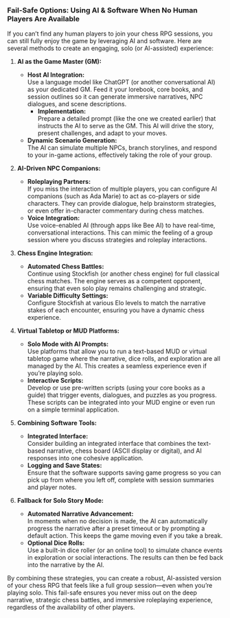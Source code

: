 ### Fail-Safe Options: Using AI & Software When No Human Players Are Available

If you can’t find any human players to join your chess RPG sessions, you can still fully enjoy the game by leveraging AI and software. Here are several methods to create an engaging, solo (or AI-assisted) experience:

1. **AI as the Game Master (GM):**
   - **Host AI Integration:**  
     Use a language model like ChatGPT (or another conversational AI) as your dedicated GM. Feed it your lorebook, core books, and session outlines so it can generate immersive narratives, NPC dialogues, and scene descriptions.  
     - **Implementation:**  
       Prepare a detailed prompt (like the one we created earlier) that instructs the AI to serve as the GM. This AI will drive the story, present challenges, and adapt to your moves.
   - **Dynamic Scenario Generation:**  
     The AI can simulate multiple NPCs, branch storylines, and respond to your in-game actions, effectively taking the role of your group.

2. **AI-Driven NPC Companions:**
   - **Roleplaying Partners:**  
     If you miss the interaction of multiple players, you can configure AI companions (such as Ada Marie) to act as co-players or side characters. They can provide dialogue, help brainstorm strategies, or even offer in-character commentary during chess matches.
   - **Voice Integration:**  
     Use voice-enabled AI (through apps like Bee AI) to have real-time, conversational interactions. This can mimic the feeling of a group session where you discuss strategies and roleplay interactions.

3. **Chess Engine Integration:**
   - **Automated Chess Battles:**  
     Continue using Stockfish (or another chess engine) for full classical chess matches. The engine serves as a competent opponent, ensuring that even solo play remains challenging and strategic.
   - **Variable Difficulty Settings:**  
     Configure Stockfish at various Elo levels to match the narrative stakes of each encounter, ensuring you have a dynamic chess experience.

4. **Virtual Tabletop or MUD Platforms:**
   - **Solo Mode with AI Prompts:**  
     Use platforms that allow you to run a text-based MUD or virtual tabletop game where the narrative, dice rolls, and exploration are all managed by the AI. This creates a seamless experience even if you’re playing solo.
   - **Interactive Scripts:**  
     Develop or use pre-written scripts (using your core books as a guide) that trigger events, dialogues, and puzzles as you progress. These scripts can be integrated into your MUD engine or even run on a simple terminal application.

5. **Combining Software Tools:**
   - **Integrated Interface:**  
     Consider building an integrated interface that combines the text-based narrative, chess board (ASCII display or digital), and AI responses into one cohesive application.  
   - **Logging and Save States:**  
     Ensure that the software supports saving game progress so you can pick up from where you left off, complete with session summaries and player notes.

6. **Fallback for Solo Story Mode:**
   - **Automated Narrative Advancement:**  
     In moments when no decision is made, the AI can automatically progress the narrative after a preset timeout or by prompting a default action. This keeps the game moving even if you take a break.
   - **Optional Dice Rolls:**  
     Use a built-in dice roller (or an online tool) to simulate chance events in exploration or social interactions. The results can then be fed back into the narrative by the AI.

By combining these strategies, you can create a robust, AI-assisted version of your chess RPG that feels like a full group session—even when you’re playing solo. This fail-safe ensures you never miss out on the deep narrative, strategic chess battles, and immersive roleplaying experience, regardless of the availability of other players.
